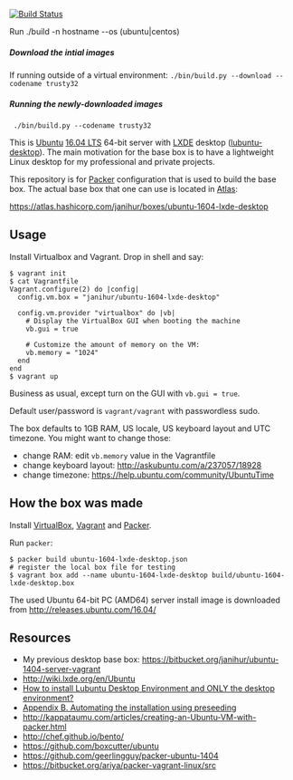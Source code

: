 [![Build Status](https://travis-ci.org/capusta/packer.svg?branch=master)](https://travis-ci.org/capusta/packer)

Run ./build -n hostname --os (ubuntu|centos)

##### Download the intial images
If running outside of a virtual environment:
```./bin/build.py --download --codename trusty32```

##### Running the newly-downloaded images
``` ./bin/build.py --codename trusty32```


This is [Ubuntu](http://www.ubuntu.com/) [16.04 LTS](https://wiki.ubuntu.com/XenialXerus/ReleaseNotes) 64-bit server with [LXDE](http://lxde.org/) desktop ([lubuntu-desktop](http://packages.ubuntu.com/xenial/lubuntu-desktop)). The main motivation for the base box is to have a lightweight Linux desktop for my professional and private projects.

This repository is for [Packer](https://www.packer.io/) configuration that is used to build the base box. The actual base box that one can use is located in [Atlas](https://atlas.hashicorp.com/boxes/search):

https://atlas.hashicorp.com/janihur/boxes/ubuntu-1604-lxde-desktop

Usage
-----

Install Virtualbox and Vagrant. Drop in shell and say:

```
$ vagrant init
$ cat Vagrantfile
Vagrant.configure(2) do |config|
  config.vm.box = "janihur/ubuntu-1604-lxde-desktop"

  config.vm.provider "virtualbox" do |vb|
    # Display the VirtualBox GUI when booting the machine
    vb.gui = true

    # Customize the amount of memory on the VM:
    vb.memory = "1024"
  end
end
$ vagrant up
```

Business as usual, except turn on the GUI with `vb.gui = true`.

Default user/password  is `vagrant/vagrant` with passwordless sudo.

The box defaults to 1GB RAM, US locale, US keyboard layout and UTC timezone. You might want to change those:

* change RAM: edit `vb.memory` value in the Vagrantfile
* change keyboard layout: http://askubuntu.com/a/237057/18928
* change timezone: https://help.ubuntu.com/community/UbuntuTime

How the box was made
--------------------

Install [VirtualBox](https://www.virtualbox.org/wiki/Downloads), [Vagrant](https://www.vagrantup.com/downloads.html) and [Packer](https://www.packer.io/downloads.html).

Run `packer`:

```
$ packer build ubuntu-1604-lxde-desktop.json
# register the local box file for testing
$ vagrant box add --name ubuntu-1604-lxde-desktop build/ubuntu-1604-lxde-desktop.box
```

The used Ubuntu 64-bit PC (AMD64) server install image is downloaded from http://releases.ubuntu.com/16.04/

Resources
---------

* My previous desktop base box: https://bitbucket.org/janihur/ubuntu-1404-server-vagrant
* http://wiki.lxde.org/en/Ubuntu
* [How to install Lubuntu Desktop Environment and ONLY the desktop environment?](http://askubuntu.com/q/243318/18928)
* [Appendix B. Automating the installation using preseeding](https://help.ubuntu.com/16.04/installation-guide/amd64/apb.html)
* http://kappataumu.com/articles/creating-an-Ubuntu-VM-with-packer.html
* http://chef.github.io/bento/
* https://github.com/boxcutter/ubuntu
* https://github.com/geerlingguy/packer-ubuntu-1404
* https://bitbucket.org/ariya/packer-vagrant-linux/src
